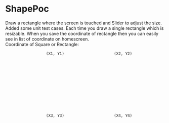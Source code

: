 # ShapePoc
Draw a rectangle where the screen is touched and Slider to adjust the size.  
Added some unit test cases. Each time you draw a single rectangle which is resizable. 
When you save the coordinate of rectangle then you can easily see in list of coordinate on homescreen.  
Coordinate of Square or Rectangle:

                      (X1, Y1)						(X2, Y2)













                      (X3, Y3)						(X4, Y4)

